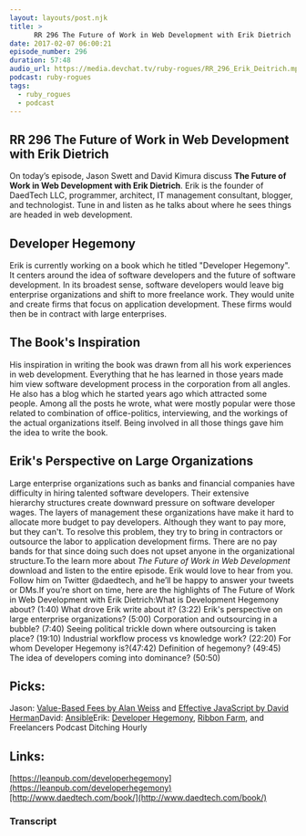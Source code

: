 ```yaml
---
layout: layouts/post.njk
title: >
      RR 296 The Future of Work in Web Development with Erik Dietrich
date: 2017-02-07 06:00:21
episode_number: 296
duration: 57:48
audio_url: https://media.devchat.tv/ruby-rogues/RR_296_Erik_Deitrich.mp3
podcast: ruby-rogues
tags: 
  - ruby_rogues
  - podcast
---
```


## RR 296 The Future of Work in Web Development with Erik Dietrich
On today’s episode, Jason Swett and David Kimura&nbsp;discuss **The Future of Work in Web Development with Erik Dietrich**.&nbsp;Erik is the founder of DaedTech LLC, programmer, architect, IT management consultant, blogger, and technologist. Tune in and listen as he talks about where he sees things are headed in web development.
## **Developer Hegemony**
Erik is currently working on a book which he titled "Developer Hegemony". It centers around the idea of software developers and the future of software development.&nbsp;In its&nbsp;broadest sense, software developers would&nbsp;leave big enterprise organizations and shift to more freelance work. They would unite and create firms that focus on application development. These firms would then be in contract with large enterprises.&nbsp;
## **The Book's Inspiration**
His inspiration in writing the book was drawn from all his work experiences in web development. Everything that he has learned in those years made him view software development process in the corporation from all angles. He also has a blog which he started years ago which attracted some people. Among all the posts he wrote, what were mostly popular were those related to combination of office-politics, interviewing, and the workings of the actual organizations itself. Being involved in all those things gave him the idea to write the book.
## **Erik's Perspective on Large Organizations**
Large enterprise organizations such as banks and financial companies have difficulty in hiring talented software developers. Their extensive hierarchy&nbsp;structures create downward pressure on software developer wages. The layers of management these organizations have make it hard to allocate more budget to pay developers. Although they want to pay more, but they can't. To resolve this problem, they try to bring in contractors or outsource the labor to application development firms. There are&nbsp;no pay bands for that since doing such does not upset anyone in the organizational structure.To the learn more about _The Future of Work in Web Development_ download and listen to the entire episode. Erik&nbsp;would love to hear from you. Follow him on Twitter @daedtech, and he’ll be happy to answer your tweets or DMs.If you’re short on time, here are the highlights of The Future of Work in Web Development with Erik Dietrich:What is Development Hegemony about? (1:40) What&nbsp;drove Erik write about it? (3:22) Erik's perspective on large enterprise organizations? (5:00) Corporation and outsourcing in a bubble? (7:40) Seeing political trickle down where outsourcing is taken place? (19:10) Industrial workflow process vs knowledge work? (22:20) For whom Developer Hegemony is?(47:42) Definition of hegemony? (49:45) The idea of developers coming into dominance? (50:50)
## **Picks:**
Jason: [Value-Based Fees by Alan Weiss](https://www.alanweiss.com/store/books/value-based-fees/)&nbsp;and&nbsp;[Effective JavaScript by David Herman](http://effectivejs.com/)David: [Ansible](https://www.ansible.com/docker)Erik: [Developer Hegemony](https://leanpub.com/developerhegemony), [Ribbon Farm](http://www.ribbonfarm.com/the-gervais-principle/), and Freelancers Podcast Ditching Hourly
## Links:
[https://leanpub.com/developerhegemony](https://leanpub.com/developerhegemony)[http://www.daedtech.com/book/](http://www.daedtech.com/book/)

### Transcript


